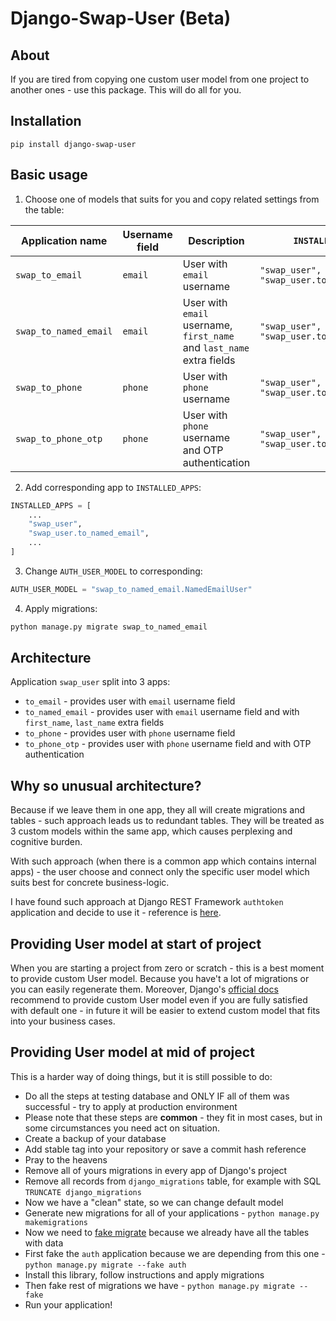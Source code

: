 # Django-Swap-User (Beta)

## About
If you are tired from copying one custom user model from one project to another ones - use this package.
This will do all for you. 


## Installation
```
pip install django-swap-user
```

## Basic usage
1. Choose one of models that suits for you and copy related settings from the table:

| Application name      | Username field | Description                                                           | `INSTALLED_APPS`                               | `AUTH_USER_MODEL`                      |
|-----------------------|----------------|-----------------------------------------------------------------------|------------------------------------------------|----------------------------------------|
| `swap_to_email`       | `email`        | User with `email` username                                            | ```"swap_user", "swap_user.to_email",```       | `"to_email.swap_to_email"`             |
| `swap_to_named_email` | `email`        | User with `email` username, `first_name` and `last_name` extra fields | ```"swap_user", "swap_user.to_named_email",``` | `"swap_to_named_email.NamedEmailUser"` |
| `swap_to_phone`       | `phone`        | User with `phone` username                                            | ```"swap_user", "swap_user.to_phone",```       | `"swap_to_phone.PhoneUser"`            |
| `swap_to_phone_otp`   | `phone`        | User with `phone` username  and OTP authentication                    | ```"swap_user", "swap_user.to_phone_otp",```   | `"swap_to_phone_otp.PhoneOTPUser"`     |

2. Add corresponding app to `INSTALLED_APPS`:
```python
INSTALLED_APPS = [
    ...
    "swap_user",
    "swap_user.to_named_email",
    ...
]
```
3. Change `AUTH_USER_MODEL` to corresponding:
```python
AUTH_USER_MODEL = "swap_to_named_email.NamedEmailUser"
```

4. Apply migrations:
```bash
python manage.py migrate swap_to_named_email
```


## Architecture
Application `swap_user` split into 3 apps:
  - `to_email` - provides user with `email` username field
  - `to_named_email` - provides user with `email` username field and with `first_name`, `last_name` extra fields
  - `to_phone` - provides user with `phone` username field
  - `to_phone_otp` - provides user with `phone` username field and with OTP authentication
  
  
## Why so unusual architecture?
Because if we leave them in one app, they all will create migrations and tables - such approach leads us to redundant tables.
They will be treated as 3 custom models within the same app, which causes perplexing and cognitive burden.

With such approach (when there is a common app which contains internal apps) - the user 
choose and connect only the specific user model which suits best for concrete business-logic. 

I have found such approach at Django REST Framework `authtoken` application and decide to use it - reference is [here](https://github.com/encode/django-rest-framework/tree/master/rest_framework/authtoken).


## Providing User model at start of project
When you are starting a project from zero or scratch - this is a best moment to provide custom User model.
Because you have't a lot of migrations or you can easily regenerate them. Moreover, Django's [official docs](https://docs.djangoproject.com/en/dev/topics/auth/customizing/#using-a-custom-user-model-when-starting-a-project)
recommend to provide custom User model even if you are fully satisfied with default one - in future it will be easier to extend custom model that fits into your business cases.


## Providing User model at mid of project
This is a harder way of doing things, but it is still possible to do:
- Do all the steps at testing database and ONLY IF all of them was successful - try to apply at production environment
- Please note that these steps are **common** - they fit in most cases, but in some circumstances you need act on situation.
- Create a backup of your database
- Add stable tag into your repository or save a commit hash reference
- Pray to the heavens
- Remove all of yours migrations in every app of Django's project
- Remove all records from `django_migrations` table, for example with SQL `TRUNCATE django_migrations`
- Now we have a "clean" state, so we can change default model
- Generate new migrations for all of your applications - `python manage.py makemigrations` 
- Now we need to [fake migrate](https://docs.djangoproject.com/en/4.0/ref/django-admin/#cmdoption-migrate-fake) because we already have all the tables with data
- First fake the `auth` application because we are depending from this one - `python manage.py migrate --fake auth`
- Install this library, follow instructions and apply migrations
- Then fake rest of migrations we have - `python manage.py migrate --fake`
- Run your application!